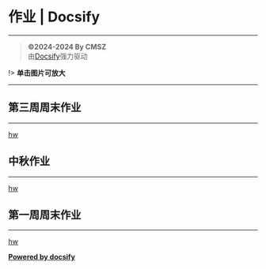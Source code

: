 <h1> 作业 | Docsify </h1>

-----
> **©2024-2024 By CMSZ**  
> 由[Docsify](https://docsify.js.org/)强力驱动

!> **单击图片可放大**

-----
## 第三周周末作业 ##
-----
[hw](../hw/3.md ':include')
## 中秋作业 ##
-----
[hw](../hw/2.md ':include')
## 第一周周末作业 ##
-----
[hw](../hw/1.md ':include')


[**Powered by docsify**](https://docsify.js.org)
